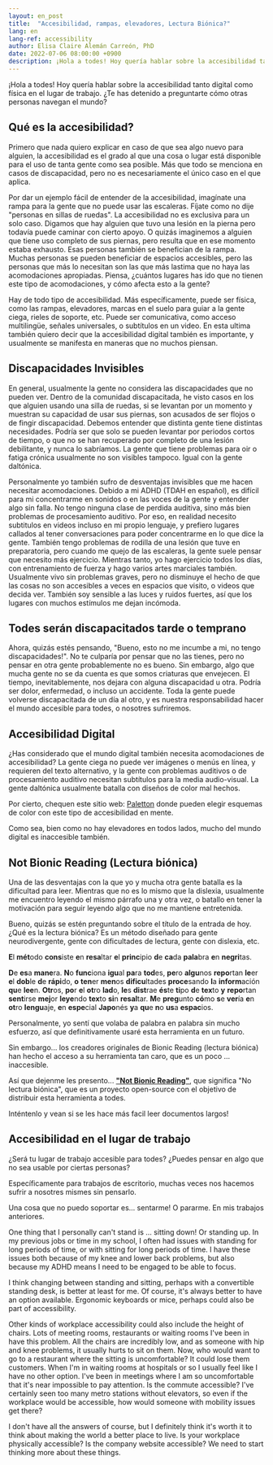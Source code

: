 ```yaml
---
layout: en_post
title:  "Accesibilidad, rampas, elevadores, Lectura Biónica?"
lang: en
lang-ref: accessibility
author: Elisa Claire Alemán Carreón, PhD
date: 2022-07-06 08:00:00 +0900
description: ¡Hola a todes! Hoy quería hablar sobre la accesibilidad tanto digital como física en el lugar de trabajo. ¿Te has detenido a preguntarte cómo otras personas navegan el mundo?
---
```


¡Hola a todes! Hoy quería hablar sobre la accesibilidad tanto digital como física en el lugar de trabajo. ¿Te has detenido a preguntarte cómo otras personas navegan el mundo?

## Qué es la accesibilidad?

Primero que nada quiero explicar en caso de que sea algo nuevo para alguien, la accesibilidad es el grado al que una cosa o lugar está disponible para el uso de tanta gente como sea posible. Más que todo se menciona en casos de discapacidad, pero no es necesariamente el único caso en el que aplica.

Por dar un ejemplo fácil de entender de la accesibilidad, imagínate una rampa para la gente que no puede usar las escaleras. Fíjate como no dije "personas en sillas de ruedas". La accesibilidad no es exclusiva para un solo caso. Digamos que hay alguien que tuvo una lesión en la pierna pero todavía puede caminar con cierto apoyo. O quizás imaginemos a alguien que tiene uso completo de sus piernas, pero resulta que en ese momento estaba exhausto. Esas personas también se benefician de la rampa. Muchas personas se pueden beneficiar de espacios accesibles, pero las personas que más lo necesitan son las que más lastima que no haya las acomodaciones apropiadas. Piensa, ¿cuántos lugares has ido que no tienen este tipo de acomodaciones, y cómo afecta esto a la gente?

Hay de todo tipo de accesibilidad. Más específicamente, puede ser física, como las rampas, elevadores, marcas en el suelo para guiar a la gente ciega, rieles de soporte, etc. Puede ser comunicativa, como acceso multilingüe, señales universales, o subtítulos en un video. En esta ultima también quiero decir que la accesibilidad digital también es importante, y usualmente se manifesta en maneras que no muchos piensan.

## Discapacidades Invisibles

En general, usualmente la gente no considera las discapacidades que no pueden ver. Dentro de la comunidad discapacitada, he visto casos en los que alguien usando una silla de ruedas, si se levantan por un momento y muestran su capacidad de usar sus piernas, son acusados de ser flojos o de fingir discapacidad. Debemos entender que distinta gente tiene distintas necesidades. Podría ser que solo se pueden levantar por periodos cortos de tiempo, o que no se han recuperado por completo de una lesión debilitante, y nunca lo sabríamos. La gente que tiene problemas para oir o fatiga crónica usualmente no son visibles tampoco. Igual con la gente daltónica.

Personalmente yo también sufro de desventajas invisibles que me hacen necesitar acomodaciones. Debido a mi ADHD (TDAH en español), es difícil para mi concentrarme en sonidos o en las voces de la gente y entender algo sin falla. No tengo ninguna clase de perdida auditiva, sino más bien problemas de procesamiento auditivo. Por eso, en realidad necesito subtitulos en videos incluso en mi propio lenguaje, y prefiero lugares callados al tener conversaciones para poder concentrarme en lo que dice la gente. También tengo problemas de rodilla de una lesión que tuve en preparatoria, pero cuando me quejo de las escaleras, la gente suele pensar que necesito más ejercicio. Mientras tanto, yo hago ejercicio todos los días, con entrenamiento de fuerza y hago varios artes marciales también. Usualmente vivo sin problemas graves, pero no disminuye el hecho de que las cosas no son accesibles a veces en espacios que visito, o videos que decida ver. También soy sensible a las luces y ruidos fuertes, así que los lugares con muchos estímulos me dejan incómoda.

## Todes serán discapacitados tarde o temprano

Ahora, quizás estés pensando, "Bueno, esto no me incumbe a mi, no tengo discapacidades!". No te culparía por pensar que no las tienes, pero no pensar en otra gente probablemente no es bueno. Sin embargo, algo que mucha gente no se da cuenta es que somos criaturas que envejecen. El tiempo, inevitablemente, nos dejara con alguna discapacidad u otra. Podría ser dolor, enfermedad, o incluso un accidente. Toda la gente puede volverse discapacitada de un día al otro, y es nuestra responsabilidad hacer el mundo accesible para todes, o nosotres sufriremos. 

## Accesibilidad Digital

¿Has considerado que el mundo digital también necesita acomodaciones de accesibilidad? La gente ciega no puede ver imágenes o menús en línea, y requieren del texto alternativo, y la gente con problemas auditivos o de procesamiento auditivo necesitan subtítulos para la media audio-visual. La gente daltónica usualmente batalla con diseños de color mal hechos.

Por cierto, chequen este sitio web: [Paletton](https://paletton.com) donde pueden elegir esquemas de color con este tipo de accesibilidad en mente.

Como sea, bien como no hay elevadores en todos lados, mucho del mundo digital es inaccesible también.

## Not Bionic Reading (Lectura biónica)

Una de las desventajas con la que yo y mucha otra gente batalla es la dificultad para leer. Mientras que no es lo mismo que la dislexia, usualmente me encuentro leyendo el mismo párrafo una y otra vez, o batallo en tener la motivación para seguir leyendo algo que no me mantiene entretenida.

Bueno, quizás se estén preguntando sobre el título de la entrada de hoy. ¿Qué es la lectura biónica? Es un método diseñado para gente neurodivergente, gente con dificultades de lectura, gente con dislexia, etc.

**E**l **mét**odo **cons**iste **e**n **resa**ltar **e**l **princ**ipio **d**e **ca**da **pala**bra **e**n **negri**tas. 
 
**D**e **es**a **mane**ra. **N**o **func**iona **igu**al **pa**ra **tod**es, **pe**ro **algu**nos **repo**rtan **le**er **e**l **dob**le **d**e **rápi**do, **o** **ten**er **men**os **dificu**ltades **proce**sando **l**a **inform**ación **qu**e **lee**n. **Otr**os, **po**r **e**l **ot**ro **lad**o, **le**s **dist**rae **és**te **ti**po **d**e **tex**to **y** **repo**rtan **sent**irse **mej**or **leye**ndo **tex**to **si**n **resal**tar. **M**e **preg**unto **có**mo **s**e **ver**ía **e**n **ot**ro **lengu**aje, **e**n **espe**cial **Japo**nés **y**a **qu**e **n**o **us**a **espac**ios. 

Personalmente, yo sentí que volaba de palabra en palabra sin mucho esfuerzo, así que definitivamente usaré esta herramienta en un futuro.

Sin embargo... los creadores originales de Bionic Reading (lectura biónica) han hecho el acceso a su herramienta tan caro, que es un poco ... inaccesible.

Así que dejenme les presento... [**"Not Bionic Reading"**](https://not-br.neocities.org/), que significa "No lectura biónica", que es un proyecto open-source con el objetivo de distribuir esta herramienta a todes.

Inténtenlo y vean si se les hace más facil leer documentos largos!

## Accesibilidad en el lugar de trabajo

¿Será tu lugar de trabajo accesible para todes? ¿Puedes pensar en algo que no sea usable por ciertas personas?

Específicamente para trabajos de escritorio, muchas veces nos hacemos sufrir a nosotres mismes sin pensarlo. 

Una cosa que no puedo soportar es... sentarme! O pararme. En mis trabajos anteriores.

One thing that I personally can't stand is ... sitting down! Or standing up. In my previous jobs or time in my school, I often had issues with standing for long periods of time, or with sitting for long periods of time. I have these issues both because of my knee and lower back problems, but also because my ADHD means I need to be engaged to be able to focus.

I think changing between standing and sitting, perhaps with a convertible standing desk, is better at least for me. Of course, it's always better to have an option available. Ergonomic keyboards or mice, perhaps could also be part of accessibility. 

Other kinds of workplace accessibility could also include the height of chairs. Lots of meeting rooms, restaurants or waiting rooms I've been in have this problem. All the chairs are incredibly low, and as someone with hip and knee problems, it usually hurts to sit on them. Now, who would want to go to a restaurant where the sitting is uncomfortable? It could lose them customers. When I'm in waiting rooms at hospitals or so I usually feel like I have no other option. I've been in meetings where I am so uncomfortable that it's near impossible to pay attention. Is the commute accessible? I've certainly seen too many metro stations without elevators, so even if the workplace would be accessible, how would someone with mobility issues get there?

I don't have all the answers of course, but I definitely think it's worth it to think about making the world a better place to live. Is your workplace physically accessible? Is the company website accessible? We need to start thinking more about these things.